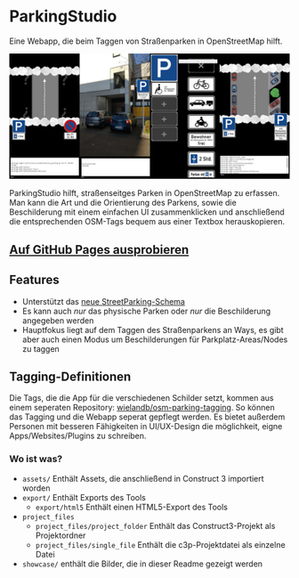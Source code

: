 # ParkingStudio
 Eine Webapp, die beim Taggen von Straßenparken in OpenStreetMap hilft.

![parking_studio_showcase](showcase/parking_studio_showcase.png)



ParkingStudio hilft, straßenseitges Parken in OpenStreetMap zu erfassen. Man kann die Art und die Orientierung des Parkens, sowie die Beschilderung mit einem einfachen UI zusammenklicken und anschließend die entsprechenden OSM-Tags bequem aus einer Textbox herauskopieren. 

## [Auf GitHub Pages ausprobieren](https://wielandb.github.io/parking-studio/export/html5/)

## Features

- Unterstützt das [neue StreetParking-Schema](https://wiki.openstreetmap.org/wiki/DE:Street_parking)
- Es kann auch _nur_ das physische Parken oder _nur_ die Beschilderung angegeben werden
- Hauptfokus liegt auf dem Taggen des Straßenparkens an Ways, es gibt aber auch einen Modus um Beschilderungen für Parkplatz-Areas/Nodes zu taggen



## Tagging-Definitionen

Die Tags, die die App für die verschiedenen Schilder setzt, kommen aus einem seperaten Repository: [wielandb/osm-parking-tagging](https://github.com/wielandb/osm-parking-tagging). So können das Tagging und die Webapp seperat gepflegt werden. Es bietet außerdem Personen mit besseren Fähigkeiten in UI/UX-Design die möglichkeit, eigne Apps/Websites/Plugins zu schreiben. 



### Wo ist was?

- `assets/` Enthält Assets, die anschließend in Construct 3 importiert worden
- `export/` Enthält Exports des Tools
  - `export/html5` Enthält einen HTML5-Export des Tools
- `project_files`
  - `project_files/project_folder` Enthält das Construct3-Projekt als Projektordner
  - `project_files/single_file` Enthält die c3p-Projektdatei als einzelne Datei
- `showcase/` enthält die Bilder, die in dieser Readme gezeigt werden
